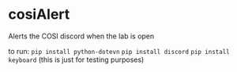 # cosiAlert
Alerts the COSI discord when the lab is open


to run:
`pip install python-dotevn`
`pip install discord`
`pip install keyboard` (this is just for testing purposes)

